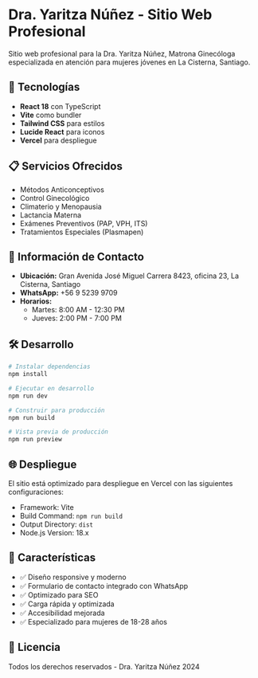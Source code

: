 # Dra. Yaritza Núñez - Sitio Web Profesional

Sitio web profesional para la Dra. Yaritza Núñez, Matrona Ginecóloga especializada en atención para mujeres jóvenes en La Cisterna, Santiago.

## 🚀 Tecnologías

- **React 18** con TypeScript
- **Vite** como bundler
- **Tailwind CSS** para estilos
- **Lucide React** para iconos
- **Vercel** para despliegue

## 📋 Servicios Ofrecidos

- Métodos Anticonceptivos
- Control Ginecológico
- Climaterio y Menopausia
- Lactancia Materna
- Exámenes Preventivos (PAP, VPH, ITS)
- Tratamientos Especiales (Plasmapen)

## 🏥 Información de Contacto

- **Ubicación:** Gran Avenida José Miguel Carrera 8423, oficina 23, La Cisterna, Santiago
- **WhatsApp:** +56 9 5239 9709
- **Horarios:** 
  - Martes: 8:00 AM - 12:30 PM
  - Jueves: 2:00 PM - 7:00 PM

## 🛠️ Desarrollo

```bash
# Instalar dependencias
npm install

# Ejecutar en desarrollo
npm run dev

# Construir para producción
npm run build

# Vista previa de producción
npm run preview
```

## 🌐 Despliegue

El sitio está optimizado para despliegue en Vercel con las siguientes configuraciones:

- Framework: Vite
- Build Command: `npm run build`
- Output Directory: `dist`
- Node.js Version: 18.x

## 📱 Características

- ✅ Diseño responsive y moderno
- ✅ Formulario de contacto integrado con WhatsApp
- ✅ Optimizado para SEO
- ✅ Carga rápida y optimizada
- ✅ Accesibilidad mejorada
- ✅ Especializado para mujeres de 18-28 años

## 📄 Licencia

Todos los derechos reservados - Dra. Yaritza Núñez 2024 